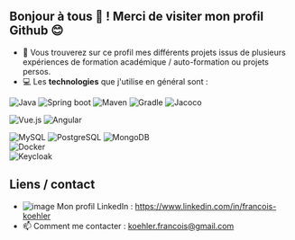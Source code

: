 Bonjour à tous 👋 ! Merci de visiter mon profil Github 😊
---
- 🌱 Vous trouverez sur ce profil mes différents projets issus de plusieurs expériences de formation académique / auto-formation ou projets persos.
- 💻 Les **technologies** que j'utilise en général sont :
  
![Java](https://img.shields.io/badge/-JAVA-00A7BB?style=for-the-badge&logo=java&logoColor=white)
![Spring boot](https://img.shields.io/badge/-SPRING%20BOOT-6eb442?style=for-the-badge&logo=spring&logoColor=white)
![Maven](https://img.shields.io/badge/-MAVEN-black?style=for-the-badge&logo=apachemaven&logoColor=white)
![Gradle](https://img.shields.io/badge/-GRADLE-02303A?style=for-the-badge&logo=gradle&logoColor=white)
![Jacoco](https://img.shields.io/badge/-JACOCO-810a00?style=for-the-badge)

![Vue.js](https://img.shields.io/badge/Vue.js-35495E?style=for-the-badge&logo=vuedotjs&logoColor=4FC08D)
![Angular](https://img.shields.io/badge/-ANGULAR-c41829?style=for-the-badge&logo=angular&logoColor=white)

![MySQL](https://img.shields.io/badge/-MYSQL-006189?style=for-the-badge&logo=mysql&logoColor=white)
![PostgreSQL](https://img.shields.io/badge/postgresql-4169e1?style=for-the-badge&logo=postgresql&logoColor=white)
![MongoDB](https://img.shields.io/badge/-MONGODB-6eb442?style=for-the-badge&logo=mongodb&logoColor=white)  
![Docker](https://img.shields.io/badge/-DOCKER-2496ed?style=for-the-badge&logo=docker&logoColor=white)  
![Keycloak](https://img.shields.io/badge/keycloak-4169e1?style=for-the-badge&logo=keycloak&logoColor=white) 


## Liens / contact
- ![image](https://github.com/user-attachments/assets/6d470906-4c59-4407-8ca2-ae08e7253d8f) Mon profil LinkedIn : https://www.linkedin.com/in/francois-koehler
 - 📫 Comment me contacter : koehler.francois@gmail.com

